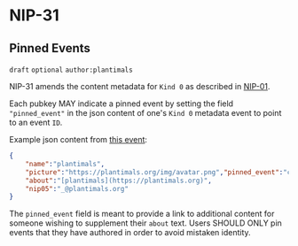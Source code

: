 NIP-31
======

Pinned Events
-------------

`draft` `optional` `author:plantimals`

NIP-31 amends the content metadata for `Kind 0` as described in [NIP-01](01.md).

Each pubkey MAY indicate a pinned event by setting the field `"pinned_event"`
in the json content of one's `Kind 0` metadata event to point to an
event `ID`.

Example json content from [this event](https://nostr.io/api/v1/events/71412d5cdb7e675b9806d23bda3d7c4878ca7f8e72ae3477c7179938e857cb9b):

```json
{
    "name":"plantimals",
    "picture":"https://plantimals.org/img/avatar.png","pinned_event":"c76166d9384355e8f55abfc071294fb815ac5f4050e2b9373b997b4bed66c669",
    "about":"[plantimals](https://plantimals.org)",
    "nip05":"_@plantimals.org"
}
```

The `pinned_event` field is meant to provide a link to additional content for
someone wishing to supplement their `about` text. Users SHOULD ONLY pin events
that they have authored in order to avoid mistaken identity.

